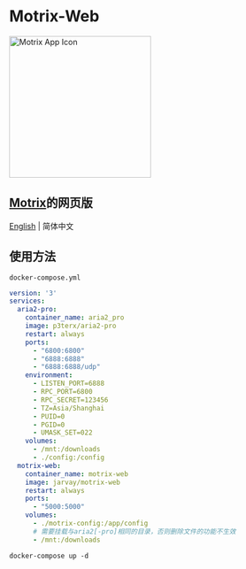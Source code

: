 # Motrix-Web

<p>
  <a href="https://motrix.app">
    <img src="./static/512x512.png" width="256" alt="Motrix App Icon" />
  </a>
</p>

## [Motrix](https://github.com/agalwood/Motrix)的网页版

[English](./README.md) | 简体中文

## 使用方法
`docker-compose.yml`
```yaml
version: '3'
services:
  aria2-pro:
    container_name: aria2_pro
    image: p3terx/aria2-pro
    restart: always
    ports:
      - "6800:6800"
      - "6888:6888"
      - "6888:6888/udp"
    environment:
      - LISTEN_PORT=6888
      - RPC_PORT=6800
      - RPC_SECRET=123456
      - TZ=Asia/Shanghai
      - PUID=0
      - PGID=0
      - UMASK_SET=022
    volumes:
      - /mnt:/downloads
      - ./config:/config
  motrix-web:
    container_name: motrix-web
    image: jarvay/motrix-web
    restart: always
    ports:
      - "5000:5000"
    volumes:
      - ./motrix-config:/app/config
      # 需要挂载与aria2[-pro]相同的目录，否则删除文件的功能不生效
      - /mnt:/downloads
```

```shell
docker-compose up -d
```
